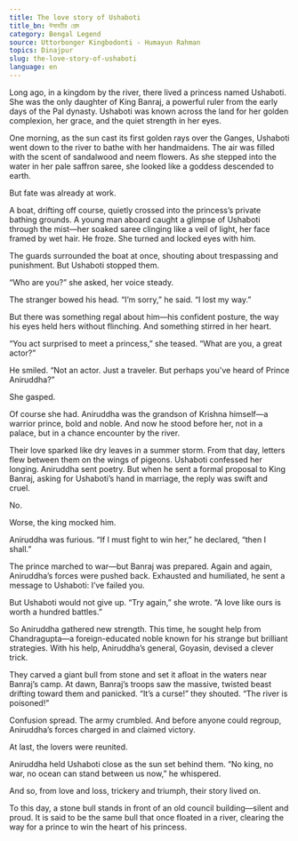 ```yaml
---
title: The love story of Ushaboti
title_bn: উষাবতীর প্রেম
category: Bengal Legend
source: Uttorbonger Kingbodonti - Humayun Rahman
topics: Dinajpur
slug: the-love-story-of-ushaboti
language: en
---
```


Long ago, in a kingdom by the river, there lived a princess named Ushaboti. She was the only daughter of King Banraj, a powerful ruler from the early days of the Pal dynasty. Ushaboti was known across the land for her golden complexion, her grace, and the quiet strength in her eyes.

One morning, as the sun cast its first golden rays over the Ganges, Ushaboti went down to the river to bathe with her handmaidens. The air was filled with the scent of sandalwood and neem flowers. As she stepped into the water in her pale saffron saree, she looked like a goddess descended to earth.

But fate was already at work.

A boat, drifting off course, quietly crossed into the princess’s private bathing grounds. A young man aboard caught a glimpse of Ushaboti through the mist—her soaked saree clinging like a veil of light, her face framed by wet hair. He froze. She turned and locked eyes with him.

The guards surrounded the boat at once, shouting about trespassing and punishment. But Ushaboti stopped them.

“Who are you?” she asked, her voice steady.

The stranger bowed his head. “I’m sorry,” he said. “I lost my way.”

But there was something regal about him—his confident posture, the way his eyes held hers without flinching. And something stirred in her heart.

“You act surprised to meet a princess,” she teased. “What are you, a great actor?”

He smiled. “Not an actor. Just a traveler. But perhaps you've heard of Prince Aniruddha?”

She gasped.

Of course she had. Aniruddha was the grandson of Krishna himself—a warrior prince, bold and noble. And now he stood before her, not in a palace, but in a chance encounter by the river.

Their love sparked like dry leaves in a summer storm. From that day, letters flew between them on the wings of pigeons. Ushaboti confessed her longing. Aniruddha sent poetry. But when he sent a formal proposal to King Banraj, asking for Ushaboti’s hand in marriage, the reply was swift and cruel.

No.

Worse, the king mocked him.

Aniruddha was furious. “If I must fight to win her,” he declared, “then I shall.”

The prince marched to war—but Banraj was prepared. Again and again, Aniruddha’s forces were pushed back. Exhausted and humiliated, he sent a message to Ushaboti: I’ve failed you.

But Ushaboti would not give up. “Try again,” she wrote. “A love like ours is worth a hundred battles.”

So Aniruddha gathered new strength. This time, he sought help from Chandragupta—a foreign-educated noble known for his strange but brilliant strategies. With his help, Aniruddha’s general, Goyasin, devised a clever trick.

They carved a giant bull from stone and set it afloat in the waters near Banraj’s camp. At dawn, Banraj’s troops saw the massive, twisted beast drifting toward them and panicked. “It’s a curse!” they shouted. “The river is poisoned!”

Confusion spread. The army crumbled. And before anyone could regroup, Aniruddha’s forces charged in and claimed victory.

At last, the lovers were reunited.

Aniruddha held Ushaboti close as the sun set behind them. “No king, no war, no ocean can stand between us now,” he whispered.

And so, from love and loss, trickery and triumph, their story lived on.

To this day, a stone bull stands in front of an old council building—silent and proud. It is said to be the same bull that once floated in a river, clearing the way for a prince to win the heart of his princess.
